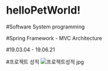 # helloPetWorld!

#Software System programming 

#Spring Framework - MVC Architecture

#19.03.04 - 19.06.21


#프로젝트 성적 
![프로젝트성적 jpg](https://user-images.githubusercontent.com/41576491/111114252-5316ca80-85a6-11eb-849f-c84d2492dd1d.png)


